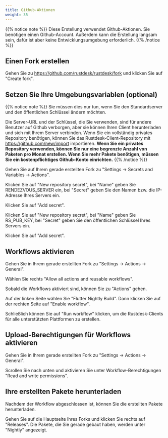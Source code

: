 ```yaml
---
title: Github-Aktionen
weight: 35
---
```


{{% notice note %}}
Diese Erstellung verwendet Github-Aktionen. Sie benötigen einen Github-Account. Außerdem kann die Erstellung langsam sein, dafür ist aber keine Entwicklungsumgebung erforderlich.
{{% /notice %}}

## Einen Fork erstellen

Gehen Sie zu https://github.com/rustdesk/rustdesk/fork und klicken Sie auf "Create fork".

## Setzen Sie Ihre Umgebungsvariablen (optional)

{{% notice note %}}
Sie müssen dies nur tun, wenn Sie den Standardserver und den öffentlichen Schlüssel ändern möchten.

Die Server-URL und der Schlüssel, die Sie verwenden, sind für andere Benutzer auf Github verborgen, aber sie können Ihren Client herunterladen und sich mit Ihrem Server verbinden. Wenn Sie ein vollständig privates Repository benötigen, können Sie das Rustdesk-Client-Repository mit https://github.com/new/import importieren. **Wenn Sie ein privates Repository verwenden, können Sie nur eine begrenzte Anzahl von Paketen pro Monat erstellen. Wenn Sie mehr Pakete benötigen, müssen Sie ein kostenpflichtiges Github-Konto einrichten.**
{{% /notice %}}

Gehen Sie auf Ihrem gerade erstellten Fork zu "Settings -> Secrets and Variables -> Actions".

Klicken Sie auf "New repository secret", bei "Name" geben Sie RENDEZVOUS_SERVER ein, bei "Secret" geben Sie den Namen bzw. die IP-Adresse Ihres Servers ein.

Klicken Sie auf "Add secret".

Klicken Sie auf "New repository secret", bei "Name" geben Sie RS_PUB_KEY, bei "Secret" geben Sie den öffentlichen Schlüssel Ihres Servers ein.

Klicken Sie auf "Add secret".

## Workflows aktivieren

Gehen Sie in Ihrem gerade erstellten Fork zu "Settings -> Actions -> General".

Wählen Sie rechts "Allow all actions and reusable workflows".

Sobald die Workflows aktiviert sind, können Sie zu "Actions" gehen.

Auf der linken Seite wählen Sie "Flutter Nightly Build". Dann klicken Sie auf der rechten Seite auf "Enable workflow".

Schließlich können Sie auf "Run workflow" klicken, um die Rustdesk-Clients für alle unterstützten Plattformen zu erstellen.

## Upload-Berechtigungen für Workflows aktivieren

Gehen Sie in Ihrem gerade erstellten Fork zu "Settings -> Actions -> General".

Scrollen Sie nach unten und aktivieren Sie unter Workflow-Berechtigungen "Read and write permissions".

## Ihre erstellten Pakete herunterladen

Nachdem der Workflow abgeschlossen ist, können Sie die erstellten Pakete herunterladen. 

Gehen Sie auf die Hauptseite Ihres Forks und klicken Sie rechts auf "Releases". Die Pakete, die Sie gerade gebaut haben, werden unter "Nightly" angezeigt.
